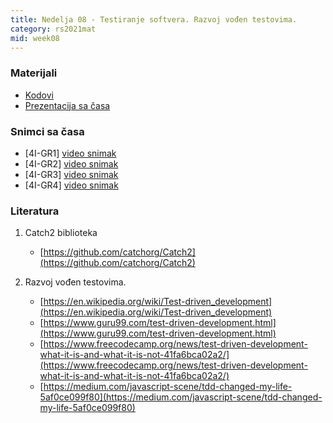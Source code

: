 ```yaml
---
title: Nedelja 08 - Testiranje softvera. Razvoj vođen testovima.
category: rs2021mat
mid: week08
---
```


### Materijali

- [Kodovi](https://github.com/MATF-RS21/zvanicni-materijali/tree/main/08-testiranje-tdd)
- [Prezentacija sa časa](https://github.com/MATF-RS21/zvanicni-materijali/blob/main/08-testiranje-tdd/prezentacija.pdf)

### Snimci sa časa

- [4I-GR1] [video snimak](https://youtu.be/CTfueD86pZo)
- [4I-GR2] [video snimak](https://youtu.be/CTfueD86pZo)
- [4I-GR3] [video snimak](http://enastava.matf.bg.ac.rs/~nikola_ajzenhamer/2020-2021/rs/RS%2008/RS%2008_player.html)
- [4I-GR4] [video snimak](https://youtu.be/CTfueD86pZo)

### Literatura

1. Catch2 biblioteka
    - [https://github.com/catchorg/Catch2](https://github.com/catchorg/Catch2)

1. Razvoj vođen testovima.
    - [https://en.wikipedia.org/wiki/Test-driven_development](https://en.wikipedia.org/wiki/Test-driven_development)
    - [https://www.guru99.com/test-driven-development.html](https://www.guru99.com/test-driven-development.html)
    - [https://www.freecodecamp.org/news/test-driven-development-what-it-is-and-what-it-is-not-41fa6bca02a2/](https://www.freecodecamp.org/news/test-driven-development-what-it-is-and-what-it-is-not-41fa6bca02a2/)
    - [https://medium.com/javascript-scene/tdd-changed-my-life-5af0ce099f80](https://medium.com/javascript-scene/tdd-changed-my-life-5af0ce099f80)
